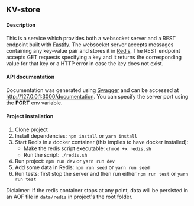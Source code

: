 ## KV-store

#### Description
This is a service which provides both a websocket server and a REST endpoint built with [Fastify](https://www.fastify.io/). The websocket server accepts messages containing any key-value pair and stores it in [Redis](https://redis.io/).
The REST endpoint accepts GET requests specifying a key and it returns the corresponding value for that key or a HTTP error in case the key does not exist.


#### API documentation
Documentation was generated using [Swagger](https://swagger.io/) and can be accessed at http://127.0.0.1:3000/documentation.
You can specify the server port using the **PORT** env variable.

#### Project installation
1. Clone project
2. Install dependencies: `npm install` or `yarn install`
3. Start Redis in a docker container (this implies to have docker installed):
    - Make the redis script executable: `chmod +x redis.sh`
    - Run the script: `./redis.sh`
4. Run project: `npm run dev` or `yarn run dev`
5. Add some data in Redis: `npm run seed` or `yarn run seed`
6. Run tests: first stop the server and then run either `npm run test` or `yarn run test`

Diclaimer: If the redis container stops at any point, data will be persisted in an AOF file in `data/redis` in project's the root folder.
